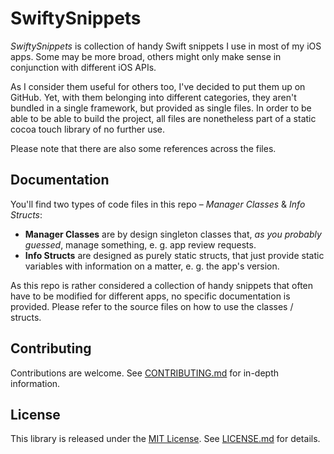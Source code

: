 # SwiftySnippets

*SwiftySnippets* is collection of handy Swift snippets I use in most of my iOS apps. Some may be more broad, others might only make sense in conjunction with different iOS APIs.

As I consider them useful for others too, I've decided to put them up on GitHub. Yet, with them belonging into different categories, they aren't bundled in a single framework, but provided as single files. In order to be able to be able to build the project, all files are nonetheless part of a static cocoa touch library of no further use.

Please note that there are also some references across the files.

## Documentation

You'll find two types of code files in this repo – *Manager Classes* & *Info Structs*:
- **Manager Classes** are by design singleton classes that, *as you probably guessed*, manage something, e. g. app review requests.
- **Info Structs** are designed as purely static structs, that just provide static variables with information on a matter, e. g. the app's version.

As this repo is rather considered a collection of handy snippets that often have to be modified for different apps, no specific documentation is provided. Please refer to the source files on how to use the classes / structs.

## Contributing

Contributions are welcome. See [CONTRIBUTING.md](https://github.com/fredpi/SwiftySnippets/blob/stable/CONTRIBUTING.md) for in-depth information.

## License
This library is released under the [MIT License](http://opensource.org/licenses/MIT). See [LICENSE.md](https://github.com/fredpi/SwiftySnippets/blob/stable/LICENSE.md) for details.
